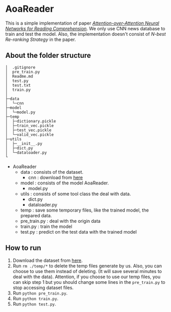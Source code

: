 # AoaReader

This is a simple implementation of paper [*Attention-over-Attention Neural Networks for Reading Comprehension*](https://arxiv.org/abs/1607.04423). We only use CNN news database to train and test the model. Also, the implementation doesn't consist of *N-best Re-ranking Strategy* in the paper.


## About the folder structure

```
│  .gitignore
│  pre_train.py
│  Readme.md
│  test.py
│  test.txt
│  train.py
│  
├─data
│  └─cnn
├─model
│  └─model.py
├─temp
│  ├─dictionary.pickle
│  ├─train_vec.pickle
│  ├─test_vec.pickle
│  └─valid_vec.pickle
├─utils
│  ├─__init__.py
│  ├─dict.py
│  └─dataloader.py
└
```

- AoaReader
  - data : consists of the dataset.
    - cnn : download from [here](https://cs.nyu.edu/~kcho/DMQA/)
  - model : consists of the model AoaReader.
    - model.py
  - utils : consists of some tool class the deal with data.
    - dict.py
    - dataloader.py
  - temp : save some temporary files, like the trained model, the prepared data.
  - pre_train.py : deal with the origin data
  - train.py : train the model
  - test.py : predict on the test data with the trained model


## How to run

1. Download the dataset from [here](https://cs.nyu.edu/~kcho/DMQA/).
2. Run `rm ./temp/*` to delete the temp files generate by us. Also, you can choose to use them instead of deleting. (It will save several minutes to deal with the data). Attention, if you choose to use our temp files, you can skip step 1 but you should change some lines in the `pre_train.py` to stop accessing dataset files.
3. Run `python pre_train.py`.
4. Run `python train.py`.
5. Run `python test.py`.
